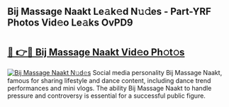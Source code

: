 ## Bij Massage Naakt Le𝚊k𝚎d N𝚞𝚍es - Part-YRF Photos Vid𝚎o Le𝚊ks OvPD9

# <h2><a href="http://fb5uaa.evod.top/?m=Bij+Massage+Naakt">🔗 👉🔴 Bij Massage Naakt Vid𝚎o Ph𝚘t𝚘s</a></h2>

[![Bij Massage Naakt N𝚞d𝚎s](https://i.imgur.com/8V9OHl7.gif)](http://fb5uaa.evod.top/?m=Bij+Massage+Naakt)
Social media personality Bij Massage Naakt, famous for sharing lifestyle and dance content, including dance trend performances and mini vlogs. The ability Bij Massage Naakt to handle pressure and controversy is essential for a successful public figure. 
